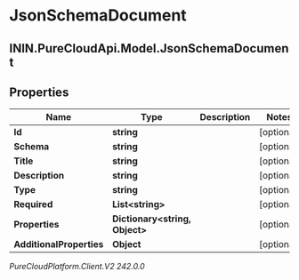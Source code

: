 # JsonSchemaDocument

## ININ.PureCloudApi.Model.JsonSchemaDocument

## Properties

|Name | Type | Description | Notes|
|------------ | ------------- | ------------- | -------------|
| **Id** | **string** |  | [optional] |
| **Schema** | **string** |  | [optional] |
| **Title** | **string** |  | [optional] |
| **Description** | **string** |  | [optional] |
| **Type** | **string** |  | [optional] |
| **Required** | **List&lt;string&gt;** |  | [optional] |
| **Properties** | **Dictionary&lt;string, Object&gt;** |  | [optional] |
| **AdditionalProperties** | **Object** |  | [optional] |



_PureCloudPlatform.Client.V2 242.0.0_

